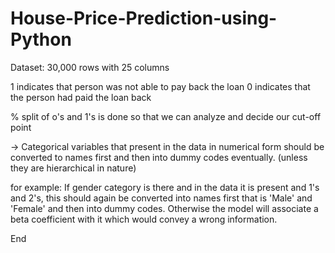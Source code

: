 # House-Price-Prediction-using-Python

Dataset: 30,000 rows with 25 columns

1 indicates that person was not able to pay back the loan
0 indicates that the person had paid the loan back

% split of o's and 1's is done so that we can analyze and decide our cut-off point

-> Categorical variables that present in the data in numerical form should be converted to names first and then into dummy codes eventually. (unless they are hierarchical in nature)

for example: If gender category is there and in the data it is present and 1's and 2's, this should again be converted into names first that is 'Male' and 'Female' and then into dummy codes. Otherwise the model will associate a beta coefficient with it which would convey a wrong information. 

End


